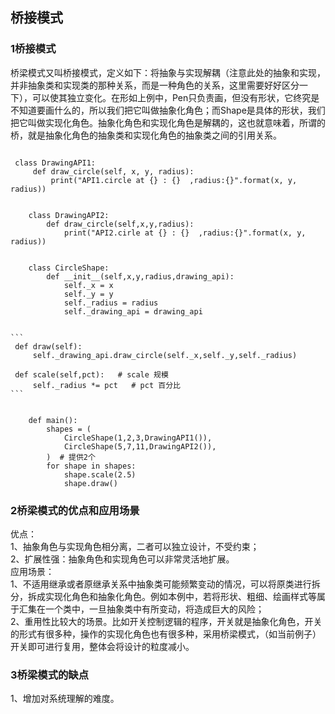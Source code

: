 ## 桥接模式

### 1桥接模式

桥梁模式又叫桥接模式，定义如下：将抽象与实现解耦（注意此处的抽象和实现，并非抽象类和实现类的那种关系，而是一种角色的关系，这里需要好好区分一下），可以使其独立变化。在形如上例中，Pen只负责画，但没有形状，它终究是不知道要画什么的，所以我们把它叫做抽象化角色；而Shape是具体的形状，我们把它叫做实现化角色。抽象化角色和实现化角色是解耦的，这也就意味着，所谓的桥，就是抽象化角色的抽象类和实现化角色的抽象类之间的引用关系。

   ```
 
    class DrawingAPI1:
        def draw_circle(self, x, y, radius):
            print("API1.circle at {} : {}  ,radius:{}".format(x, y, radius))

​    
​    class DrawingAPI2:
​        def draw_circle(self,x,y,radius):
​            print("API2.cirle at {} : {}  ,radius:{}".format(x, y, radius))

​    
​    class CircleShape:
​        def __init__(self,x,y,radius,drawing_api):
​            self._x = x
​            self._y = y
​            self._radius = radius
​            self._drawing_api = drawing_api
​    

​```
    def draw(self):
        self._drawing_api.draw_circle(self._x,self._y,self._radius)

    def scale(self,pct):   # scale 规模
        self._radius *= pct   # pct 百分比
​```

​    
​    def main():
​        shapes = (
​            CircleShape(1,2,3,DrawingAPI1()),
​            CircleShape(5,7,11,DrawingAPI2()),
​        )  # 提供2个
​        for shape in shapes:
​            shape.scale(2.5)
​            shape.draw()
   ```




### 2桥梁模式的优点和应用场景

优点：  
1、抽象角色与实现角色相分离，二者可以独立设计，不受约束；  
2、扩展性强：抽象角色和实现角色可以非常灵活地扩展。  
应用场景：  
1、不适用继承或者原继承关系中抽象类可能频繁变动的情况，可以将原类进行拆分，拆成实现化角色和抽象化角色。例如本例中，若将形状、粗细、绘画样式等属于汇集在一个类中，一旦抽象类中有所变动，将造成巨大的风险；  
2、重用性比较大的场景。比如开关控制逻辑的程序，开关就是抽象化角色，开关的形式有很多种，操作的实现化角色也有很多种，采用桥梁模式，（如当前例子）开关即可进行复用，整体会将设计的粒度减小。

### 3桥梁模式的缺点

1、增加对系统理解的难度。

